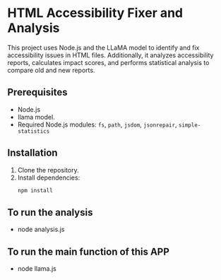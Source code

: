 # HTML Accessibility Fixer and Analysis

This project uses Node.js and the LLaMA model to identify and fix accessibility issues in HTML files. Additionally, it analyzes accessibility reports, calculates impact scores, and performs statistical analysis to compare old and new reports.

## Prerequisites

- Node.js
- llama model.
- Required Node.js modules: `fs`, `path`, `jsdom`, `jsonrepair`, `simple-statistics`

## Installation

1. Clone the repository.
2. Install dependencies:
   ```bash
   npm install
   ```

## To run the analysis

- node analysis.js

## To run the main function of this APP

- node llama.js
